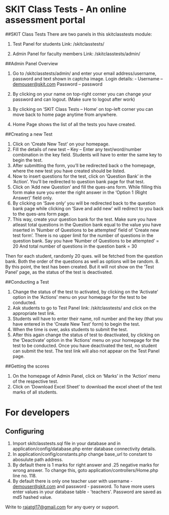 # SKIT Class Tests - An online assessment portal

##SKIT Class Tests
There are two panels in this skitclasstests module:

1.	Test Panel for students 
Link: /skitclasstests/

2.	Admin Panel for faculty members
 Link: /skitclasstests/admin/

##Admin Panel Overview
1.	Go to /skitclasstests/admin/ and enter your email address/username, password and text shown in captcha image.
Login details: -  Username – demouser@skit.com
		    Password – password

2.	By clicking on your name on top-right corner you can change your password and can logout. (Make sure to logout after work)
3.	By clicking on ‘SKIT Class Tests – Home’ on top-left corner you can move back to home page anytime from anywhere.
4.	Home Page shows the list of all the tests you have created.

##Creating a new Test
1.	Click on ‘Create New Test’ on your homepage.
2.	Fill the details of new test – 
Key – Enter any text/word/number combination in the key field. Students will have to enter the same key to begin the test.
3.	After submitting the form, you’ll be redirected back o the homepage, where the new test you have created should be listed.
4.	Now to insert questions for the test, click on ‘Question Bank’ in the ‘Action’. You’ll be redirected to question bank page for that test.
5.	Click on ‘Add new Question’ and fill the ques-ans form.
While filling this form make sure you enter the right answer in the ‘Option 1 (Right Answer)’ field only. 
6.	By clicking on ‘Save only’ you will be redirected back to the question bank page while clicking on ‘Save and add new’ will redirect to you back to the ques-ans form page.
7.	This way, create your question bank for the test. Make sure you have atleast total questions in the Question bank equal to the value you have inserted in ‘Number of Questions to be attempted’ field of ‘Create new test form’. There is no upper limit for the number of questions in the question bank.
Say you have 
‘Number of Questions to be attempted’ = 20
And total number of questions in the question bank = 30

Then for each student, randomly 20 ques. will be fetched from the question bank. Both the order of the questions as well as options will be random.
8.	By this point, the test has been created. But it will not show on the ‘Test Panel’ page, as the status of the test is deactivated.

##Conducting a Test
1.	Change the status of the test to activated, by clicking on the ‘Activate’ option in the ‘Actions’ menu on your homepage for the test to be conducted. 
2.	Ask students to go to Test Panel link: /skitclasstests/ and click on the appropriate test link. 
3.	Students will have to enter their name, roll number and the key (that you have entered in the ‘Create New Test’ form) to begin the test.
4.	When the time is over, asks students to submit the test.
5.	After this again change the status of test to deactivated, by clicking on the ‘Deactivate’ option in the ‘Actions’ menu on your homepage for the test to be conducted.
Once you have deactivated the test, no student can submit the test. The test link will also not appear on the Test Panel page.

##Getting the scores
1.	On the homepage of Admin Panel, click on ‘Marks’ in the ‘Action’ menu of the respective test.
2.	Click on ‘Download Excel Sheet’ to download the excel sheet of the test marks of all students. 

# For developers

## Configuring
1. Import skitclasstests.sql file in your database and in application/config/database.php enter database connectivity details.
2. In application/config/constants.php change base_url to constant to abosulute path address.
3. By default there is 1 marks for right answer and .25 negative marks for wrong answer. To change this, goto application/controllers/Home.php line no. 118.
4. By default there is only one teacher user with username - demouser@skit.com and password - password. To have more users enter values in your database table - 'teachers'. Password are saved as md5 hashed value.


Write to rajatgl17@gmail.com for any query or support.
